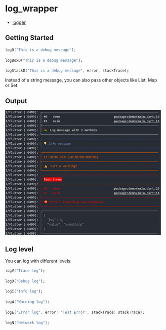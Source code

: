 # log_wrapper

- [logger](https://github.com/Bungeefan/logger)

## Getting Started

``` dart
logD("This is a debug message");

logBoxD("This is a debug message");

logStackD("This is a debug message", error, stackTrace);
```
Instead of a string message, you can also pass other objects like List, Map or Set.

## Output

![Output](https://github.com/flutter-packagist/log_wrapper/blob/main/image/output.png)

## Log level

You can log with different levels:

``` dart
logV("Trace log");

logD("Debug log");

logI("Info log");

logW("Warning log");

logE("Error log", error: 'Test Error', stackTrace: stackTrace);

logN("Network log");
```